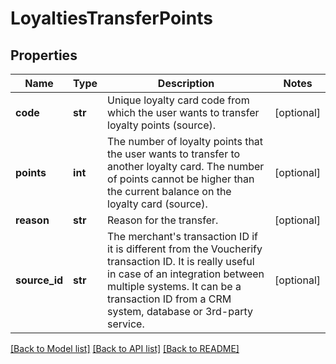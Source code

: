 # LoyaltiesTransferPoints


## Properties
Name | Type | Description | Notes
------------ | ------------- | ------------- | -------------
**code** | **str** | Unique loyalty card code from which the user wants to transfer loyalty points (source). | [optional] 
**points** | **int** | The number of loyalty points that the user wants to transfer to another loyalty card. The number of points cannot be higher than the current balance on the loyalty card (source). | [optional] 
**reason** | **str** | Reason for the transfer. | [optional] 
**source_id** | **str** | The merchant&#39;s transaction ID if it is different from the Voucherify transaction ID. It is really useful in case of an integration between multiple systems. It can be a transaction ID from a CRM system, database or 3rd-party service. | [optional] 

[[Back to Model list]](../README.md#documentation-for-models) [[Back to API list]](../README.md#documentation-for-api-endpoints) [[Back to README]](../README.md)


